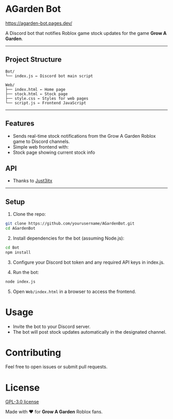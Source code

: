 # AGarden Bot

https://agarden-bot.pages.dev/

A Discord bot that notifies Roblox game stock updates for the game **Grow A Garden**.

---

## Project Structure

```
Bot/
└── index.js ← Discord bot main script

Web/
├── index.html ← Home page
├── stock.html ← Stock page
├── style.css ← Styles for web pages
└── script.js ← Frontend JavaScript
```


---

## Features

- Sends real-time stock notifications from the Grow A Garden Roblox game to Discord channels.
- Simple web frontend with:
- Stock page showing current stock info

## API

- Thanks to [Just3itx](https://github.com/Just3itx/Grow-A-Garden-API) 

---

## Setup

1. Clone the repo:

```bash
git clone https://github.com/yourusername/AGardenBot.git
cd AGardenBot
```

2. Install dependencies for the bot (assuming Node.js):

```bash
cd Bot
npm install
```

3. Configure your Discord bot token and any required API keys in index.js.

4. Run the bot:

```bash
node index.js
```

5. Open `Web/index.html` in a browser to access the frontend.

# Usage
- Invite the bot to your Discord server.
- The bot will post stock updates automatically in the designated channel.

# Contributing
Feel free to open issues or submit pull requests.

# License
[GPL-3.0 license](https://github.com/AxMilin/AGarden-Bot/tree/main#GPL-3.0-1-ov-file)


Made with ❤️ for **Grow A Garden** Roblox fans.

